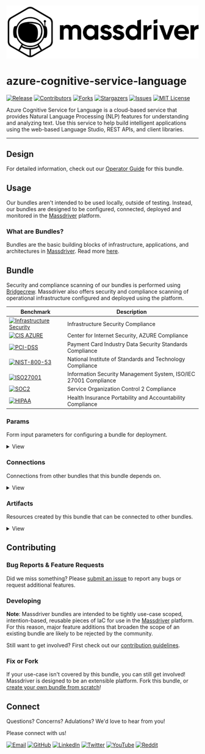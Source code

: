 [![Massdriver][logo]][website]

# azure-cognitive-service-language

[![Release][release_shield]][release_url]
[![Contributors][contributors_shield]][contributors_url]
[![Forks][forks_shield]][forks_url]
[![Stargazers][stars_shield]][stars_url]
[![Issues][issues_shield]][issues_url]
[![MIT License][license_shield]][license_url]

Azure Cognitive Service for Language is a cloud-based service that provides Natural Language Processing (NLP) features for understanding and analyzing text. Use this service to help build intelligent applications using the web-based Language Studio, REST APIs, and client libraries.

---

## Design

For detailed information, check out our [Operator Guide](operator.mdx) for this bundle.

## Usage

Our bundles aren't intended to be used locally, outside of testing. Instead, our bundles are designed to be configured, connected, deployed and monitored in the [Massdriver][website] platform.

### What are Bundles?

Bundles are the basic building blocks of infrastructure, applications, and architectures in [Massdriver][website]. Read more [here](https://docs.massdriver.cloud/concepts/bundles).

## Bundle

<!-- COMPLIANCE:START -->

Security and compliance scanning of our bundles is performed using [Bridgecrew](https://www.bridgecrew.cloud/). Massdriver also offers security and compliance scanning of operational infrastructure configured and deployed using the platform.

| Benchmark                                                                                                                                                                                                                                                       | Description                        |
| --------------------------------------------------------------------------------------------------------------------------------------------------------------------------------------------------------------------------------------------------------------- | ---------------------------------- |
| [![Infrastructure Security](https://www.bridgecrew.cloud/badges/github/massdriver-cloud/azure-cognitive-service-language/general)](https://www.bridgecrew.cloud/link/badge?vcs=github&fullRepo=massdriver-cloud%2Fazure-cognitive-service-language&benchmark=INFRASTRUCTURE+SECURITY) | Infrastructure Security Compliance |
| [![CIS AZURE](https://www.bridgecrew.cloud/badges/github/massdriver-cloud/azure-cognitive-service-language/cis_azure)](https://www.bridgecrew.cloud/link/badge?vcs=github&fullRepo=massdriver-cloud%2Fazure-cognitive-service-language&benchmark=CIS+AZURE+V1.1) | Center for Internet Security, AZURE Compliance |
| [![PCI-DSS](https://www.bridgecrew.cloud/badges/github/massdriver-cloud/azure-cognitive-service-language/pci)](https://www.bridgecrew.cloud/link/badge?vcs=github&fullRepo=massdriver-cloud%2Fazure-cognitive-service-language&benchmark=PCI-DSS+V3.2) | Payment Card Industry Data Security Standards Compliance |
| [![NIST-800-53](https://www.bridgecrew.cloud/badges/github/massdriver-cloud/azure-cognitive-service-language/nist)](https://www.bridgecrew.cloud/link/badge?vcs=github&fullRepo=massdriver-cloud%2Fazure-cognitive-service-language&benchmark=NIST-800-53) | National Institute of Standards and Technology Compliance |
| [![ISO27001](https://www.bridgecrew.cloud/badges/github/massdriver-cloud/azure-cognitive-service-language/iso)](https://www.bridgecrew.cloud/link/badge?vcs=github&fullRepo=massdriver-cloud%2Fazure-cognitive-service-language&benchmark=ISO27001) | Information Security Management System, ISO/IEC 27001 Compliance |
| [![SOC2](https://www.bridgecrew.cloud/badges/github/massdriver-cloud/azure-cognitive-service-language/soc2)](https://www.bridgecrew.cloud/link/badge?vcs=github&fullRepo=massdriver-cloud%2Fazure-cognitive-service-language&benchmark=SOC2)| Service Organization Control 2 Compliance |
| [![HIPAA](https://www.bridgecrew.cloud/badges/github/massdriver-cloud/azure-cognitive-service-language/hipaa)](https://www.bridgecrew.cloud/link/badge?vcs=github&fullRepo=massdriver-cloud%2Fazure-cognitive-service-language&benchmark=HIPAA) | Health Insurance Portability and Accountability Compliance |

<!-- COMPLIANCE:END -->

### Params

Form input parameters for configuring a bundle for deployment.

<details>
<summary>View</summary>

<!-- PARAMS:START -->
## Properties

- **`service`** *(object)*: To use the Language service, you **must** agree to the terms and conditions on the Azure website [here](https://portal.azure.com/#create/Microsoft.CognitiveServicesTextAnalytics). More information about this can be find in the Operator Guide by clicking the **Guide** button on the bundle tile.
  - **`region`** *(string)*: The region where the Language service will be deployed.
  - **`sku_name`** *(string)*: The SKU of the Language service. *Note: only 1 free account is allowed per subscription.*.
    - **One of**
      - Free (5K transactions per 30 days)
      - Standard (1K calls per minute)
## Examples

<!-- PARAMS:END -->

</details>

### Connections

Connections from other bundles that this bundle depends on.

<details>
<summary>View</summary>

<!-- CONNECTIONS:START -->
## Properties

- **`azure_service_principal`** *(object)*: . Cannot contain additional properties.
  - **`data`** *(object)*
    - **`client_id`** *(string)*: A valid UUID field.

      Examples:
      ```json
      "123xyz99-ab34-56cd-e7f8-456abc1q2w3e"
      ```

    - **`client_secret`** *(string)*
    - **`subscription_id`** *(string)*: A valid UUID field.

      Examples:
      ```json
      "123xyz99-ab34-56cd-e7f8-456abc1q2w3e"
      ```

    - **`tenant_id`** *(string)*: A valid UUID field.

      Examples:
      ```json
      "123xyz99-ab34-56cd-e7f8-456abc1q2w3e"
      ```

  - **`specs`** *(object)*
<!-- CONNECTIONS:END -->

</details>

### Artifacts

Resources created by this bundle that can be connected to other bundles.

<details>
<summary>View</summary>

<!-- ARTIFACTS:START -->
## Properties

- **`endpoint`** *(object)*: . Cannot contain additional properties.
  - **`data`** *(object)*
    - **`authentication`** *(object)*
      - **`endpoint`** *(string)*: An HTTPS endpoint URL.

        Examples:
        ```json
        "https://example.com/some/path"
        ```

        ```json
        "https://massdriver.cloud"
        ```

    - **`infrastructure`** *(object)*
      - **`ari`** *(string)*: Azure Resource ID.

        Examples:
        ```json
        "/subscriptions/12345678-1234-1234-abcd-1234567890ab/resourceGroups/resource-group-name/providers/Microsoft.Network/virtualNetworks/network-name"
        ```

    - **`security`** *(object)*: Azure Security Configuration. Cannot contain additional properties.
      - **`iam`** *(object)*: IAM Roles And Scopes. Cannot contain additional properties.
        - **`^[a-z]+[a-z_]*[a-z]$`** *(object)*
          - **`role`**: Azure Role.

            Examples:
            ```json
            "Storage Blob Data Reader"
            ```

          - **`scope`** *(string)*: Azure IAM Scope.
  - **`specs`** *(object)*
    - **`azure`** *(object)*: .
      - **`region`** *(string)*: Select the Azure region you'd like to provision your resources in.
<!-- ARTIFACTS:END -->

</details>

## Contributing

<!-- CONTRIBUTING:START -->

### Bug Reports & Feature Requests

Did we miss something? Please [submit an issue](https://github.com/massdriver-cloud/azure-cognitive-service-language/issues) to report any bugs or request additional features.

### Developing

**Note**: Massdriver bundles are intended to be tightly use-case scoped, intention-based, reusable pieces of IaC for use in the [Massdriver][website] platform. For this reason, major feature additions that broaden the scope of an existing bundle are likely to be rejected by the community.

Still want to get involved? First check out our [contribution guidelines](https://docs.massdriver.cloud/bundles/contributing).

### Fix or Fork

If your use-case isn't covered by this bundle, you can still get involved! Massdriver is designed to be an extensible platform. Fork this bundle, or [create your own bundle from scratch](https://docs.massdriver.cloud/bundles/development)!

<!-- CONTRIBUTING:END -->

## Connect

<!-- CONNECT:START -->

Questions? Concerns? Adulations? We'd love to hear from you!

Please connect with us!

[![Email][email_shield]][email_url]
[![GitHub][github_shield]][github_url]
[![LinkedIn][linkedin_shield]][linkedin_url]
[![Twitter][twitter_shield]][twitter_url]
[![YouTube][youtube_shield]][youtube_url]
[![Reddit][reddit_shield]][reddit_url]

<!-- markdownlint-disable -->

[logo]: https://raw.githubusercontent.com/massdriver-cloud/docs/main/static/img/logo-with-logotype-horizontal-400x110.svg

[docs]: https://docs.massdriver.cloud/?utm_source=github&utm_medium=readme&utm_campaign=azure-cognitive-service-language&utm_content=docs
[website]: https://www.massdriver.cloud/?utm_source=github&utm_medium=readme&utm_campaign=azure-cognitive-service-language&utm_content=website
[github]: https://github.com/massdriver-cloud?utm_source=github&utm_medium=readme&utm_campaign=azure-cognitive-service-language&utm_content=github
[slack]: https://massdriverworkspace.slack.com/?utm_source=github&utm_medium=readme&utm_campaign=azure-cognitive-service-language&utm_content=slack
[linkedin]: https://www.linkedin.com/company/massdriver/?utm_source=github&utm_medium=readme&utm_campaign=azure-cognitive-service-language&utm_content=linkedin

[contributors_shield]: https://img.shields.io/github/contributors/massdriver-cloud/azure-cognitive-service-language.svg?style=for-the-badge
[contributors_url]: https://github.com/massdriver-cloud/azure-cognitive-service-language/graphs/contributors
[forks_shield]: https://img.shields.io/github/forks/massdriver-cloud/azure-cognitive-service-language.svg?style=for-the-badge
[forks_url]: https://github.com/massdriver-cloud/azure-cognitive-service-language/network/members
[stars_shield]: https://img.shields.io/github/stars/massdriver-cloud/azure-cognitive-service-language.svg?style=for-the-badge
[stars_url]: https://github.com/massdriver-cloud/azure-cognitive-service-language/stargazers
[issues_shield]: https://img.shields.io/github/issues/massdriver-cloud/azure-cognitive-service-language.svg?style=for-the-badge
[issues_url]: https://github.com/massdriver-cloud/azure-cognitive-service-language/issues
[release_url]: https://github.com/massdriver-cloud/azure-cognitive-service-language/releases/latest
[release_shield]: https://img.shields.io/github/release/massdriver-cloud/azure-cognitive-service-language.svg?style=for-the-badge
[license_shield]: https://img.shields.io/github/license/massdriver-cloud/azure-cognitive-service-language.svg?style=for-the-badge
[license_url]: https://github.com/massdriver-cloud/azure-cognitive-service-language/blob/main/LICENSE

[email_url]: mailto:support@massdriver.cloud
[email_shield]: https://img.shields.io/badge/email-Massdriver-black.svg?style=for-the-badge&logo=mail.ru&color=000000
[github_url]: mailto:support@massdriver.cloud
[github_shield]: https://img.shields.io/badge/follow-Github-black.svg?style=for-the-badge&logo=github&color=181717
[linkedin_url]: https://linkedin.com/in/massdriver-cloud
[linkedin_shield]: https://img.shields.io/badge/follow-LinkedIn-black.svg?style=for-the-badge&logo=linkedin&color=0A66C2

[twitter_url]: https://twitter.com/massdriver?utm_source=github&utm_medium=readme&utm_campaign=azure-cognitive-service-language&utm_content=twitter
[twitter_shield]: https://img.shields.io/badge/follow-Twitter-black.svg?style=for-the-badge&logo=twitter&color=1DA1F2
[discourse_url]: https://community.massdriver.cloud?utm_source=github&utm_medium=readme&utm_campaign=azure-cognitive-service-language&utm_content=discourse
[discourse_shield]: https://img.shields.io/badge/join-Discourse-black.svg?style=for-the-badge&logo=discourse&color=000000
[youtube_url]: https://www.youtube.com/channel/UCfj8P7MJcdlem2DJpvymtaQ
[youtube_shield]: https://img.shields.io/badge/subscribe-Youtube-black.svg?style=for-the-badge&logo=youtube&color=FF0000
[reddit_url]: https://www.reddit.com/r/massdriver
[reddit_shield]: https://img.shields.io/badge/subscribe-Reddit-black.svg?style=for-the-badge&logo=reddit&color=FF4500

<!-- markdownlint-restore -->

<!-- CONNECT:END -->
